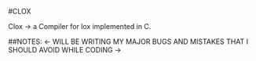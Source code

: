 #CLOX

Clox -> a Compiler for lox implemented in C. 

##NOTES:
 <- WILL BE WRITING MY MAJOR BUGS AND MISTAKES THAT I SHOULD AVOID WHILE CODING ->
